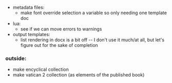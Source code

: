 * metadata files:
    - make font override selection a variable so only needing one template doc
* lua:
    - see if we can move errors to warnings
* output templates:
    - list rendering in docx is a bit off -- I don't use it much/at all, but let's figure out for the sake of completion


### outside:
* make encyclical collection
* make vatican 2 collection (as elements of the published book)
